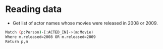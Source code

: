 # Reading data

- Get list of actor names whose movies were released in 2008 or 2009.

```sh
Match (p:Person)-[:ACTED_IN]->(m:Movie)
Where m.released=2008 OR m.released=2009
Return p,m
```
